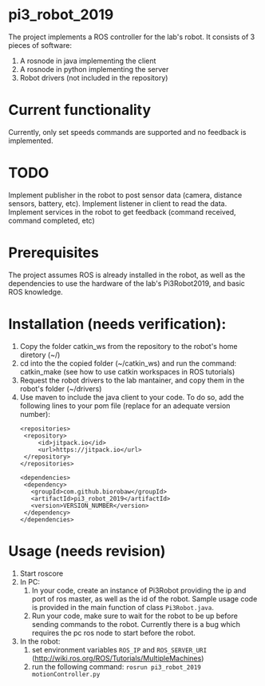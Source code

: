 ﻿# pi3_robot_2019

The project implements a ROS controller for the lab's robot.
It consists of 3 pieces of software:
  1. A rosnode in java implementing the client
  2. A rosnode in python implementing the server
  3. Robot drivers (not included in the repository)

# Current functionality
 
 Currently, only set speeds commands are supported and no feedback is implemented.

# TODO

 Implement publisher in the robot to post sensor data (camera, distance sensors, battery, etc).
 Implement listener in client to read the data.
 Implement services in the robot to get feedback (command received, command completed, etc)

# Prerequisites

 The project assumes ROS is already installed in the robot, as well
 as the dependencies to use the hardware of the lab's Pi3Robot2019, 
 and basic ROS knowledge.

# Installation (needs verification):

 1. Copy the folder catkin_ws from the repository to the robot's home diretory (~/)
 2. cd into the the copied folder (~/catkin_ws) and run the command: catkin_make (see how to use catkin workspaces in ROS tutorials)
 3. Request the robot drivers to the lab mantainer, and copy them in the robot's folder (~/drivers)
 4. Use maven to include the java client to your code. 
    To do so, add the following lines to your pom file (replace for an adequate version number):
     ```
     <repositories>
      <repository>
          <id>jitpack.io</id>
          <url>https://jitpack.io</url>
      </repository>
    </repositories>
    
    <dependencies>
  	  <dependency>
        <groupId>com.github.biorobaw</groupId>
        <artifactId>pi3_robot_2019</artifactId>
        <version>VERSION_NUMBER</version>
      </dependency>
    </dependencies>
    ```
    
  # Usage (needs revision)
  
  1. Start roscore
  2. In PC:
      1. In your code, create an instance of Pi3Robot providing the ip and port of ros master, as well as the id of the robot. Sample usage code is provided in the main function of class `Pi3Robot.java`.
      2. Run your code, make sure to wait for the robot to be up before sending commands to the robot. Currently there is a bug which requires the pc ros node to start before the robot.    
  3. In the robot:
      1. set environment variables `ROS_IP` and `ROS_SERVER_URI` (http://wiki.ros.org/ROS/Tutorials/MultipleMachines)
      2. run the following command:  `rosrun pi3_robot_2019 motionController.py`
  
  
  
